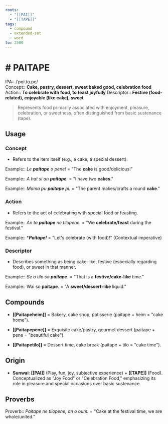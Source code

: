 ```yaml
---
roots:
  - "[[PAI]]"
  - "[[TAPE]]"
tags:
  - compound
  - extended-set
  - word
to: 2500
---
```


# # PAITAPE

IPA::					/ˈpɑi.tɑ.pe/  
Concept:: 		**Cake, pastry, dessert, sweet baked good, celebration food**  
Action:: 			**To celebrate with food, to feast joyfully** 
Descriptor:: 		**Festive (food-related), enjoyable (like cake), sweet**

> Represents food primarily associated with enjoyment, pleasure, celebration, or sweetness, often distinguished from basic sustenance (tape).

## Usage

### Concept

- Refers to the item itself (e.g., a cake, a special dessert).
    

Example:: *Le **paitape** o pene!* = "The **cake** is good/delicious!"

Example:: *A hat si an **paitape**.* = "I have two **cakes**."

Example:: *Mama pu **paitape** pi.* = "The parent makes/crafts a round **cake**."

### Action

- Refers to the act of celebrating with special food or feasting.

Example:: *An ta **paitape** ne tilopene.* = "We **celebrate/feast** during the festival."

Example:: ****Paitape!*** = "Let's celebrate (with food)!" (Contextual imperative)

### Descriptor

- Describes something as being cake-like, festive (especially regarding food), or sweet in that manner.

Example:: *Se o tilo so **paitape***. = "That is a **festive/cake-like** time."

Example:: Wai so **paitape**. = "A **sweet/dessert-like** liquid."

## Compounds

- **[[Paitapeheim]]** = Bakery, cake shop, patisserie (paitape + heim = "cake home").

- **[[Paitapepene]]** = Exquisite cake/pastry, gourmet dessert (paitape + pene = "beautiful cake").

- **[[Paitapetilo]]** = Dessert time, cake break (paitape + tilo = "cake time").


## Origin

- **Sunwai**: **[[PAI]]** (Play, fun, joy, subjective experience) + **[[TAPE]]** (Food). Conceptualized as "Joy Food" or "Celebration Food," emphasizing its role in pleasure and special occasions over basic sustenance.

## Proverbs

Proverb:: *Paitape ne tilopene, an o oum.* = "Cake at the festival time, we are whole/united."